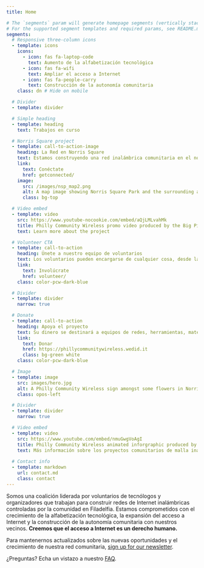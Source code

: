 ```yaml
---
title: Home

# The `segments` param will generate homepage segments (vertically stacked sections of the page).
# For the supported segment templates and required params, see README.md#segments
segments:
  # Responsive three-column icons
  - template: icons
    icons:
      - icon: fas fa-laptop-code
        text: Aumento de la alfabetización tecnológica
      - icon: fas fa-wifi
        text: Ampliar el acceso a Internet
      - icon: fas fa-people-carry
        text: Construcción de la autonomía comunitaria
    class: dn # Hide on mobile

  # Divider
  - template: divider

  # Simple heading
  - template: heading
    text: Trabajos en curso

  # Norris Square project
  - template: call-to-action-image
    heading: La Red en Norris Square
    text: Estamos construyendo una red inalámbrica comunitaria en el norte de Filadelfia, con un enfoque en las áreas al norte de [<i class="fa fa-map-marker"></i> Norris Square Park](https://goo.gl/maps/e4dJb3ghqgnNP53e8). Si vives en los códigos postales 19122, 19133 y otros cercanos, ¡comunícate para conectarte!
    link:
      text: Conéctate
      href: getconnected/
    image:
      src: /images/nsp_map2.png
      alt: A map image showing Norris Square Park and the surrounding area.
      class: bg-top

  # Video embed
  - template: video
    src: https://www.youtube-nocookie.com/embed/aQjLMLvahMk
    title: Philly Community Wireless promo video produced by the Big Picture Alliance.
    text: Learn more about the project

  # Volunteer CTA
  - template: call-to-action
    heading: Únete a nuestro equipo de voluntarios
    text: Los voluntarios pueden encargarse de cualquier cosa, desde la instalación de antenas hasta la gestión de redes, el desarrollo de software, el alcance comunitario y mucho más.
    link:
      text: Involúcrate
      href: volunteer/
    class: color-pcw-dark-blue

  # Divider
  - template: divider
    narrow: true

  # Donate
  - template: call-to-action
    heading: Apoya el proyecto
    text: Su dinero se destinará a equipos de redes, herramientas, materiales de capacitación y al pago de nuestro personal.
    link:
      text: Donar
      href: https://phillycommunitywireless.wedid.it
      class: bg-green white
    class: color-pcw-dark-blue

  # Image
  - template: image
    src: images/hero.jpg
    alt: A Philly Community Wireless sign amongst some flowers in Norris Square Park
    class: opos-left

  # Divider
  - template: divider
    narrow: true

  # Video embed
  - template: video
    src: https://www.youtube.com/embed/nmuGwgVoAgI
    title: Philly Community Wireless animated inforgraphic produced by the Big Picture Alliance.
    text: Más información sobre los proyectos comunitarios de malla inalámbrica
    
  # Contact info
  - template: markdown
    url: contact.md
    class: contact
---
```


Somos una coalición liderada por voluntarios de tecnólogos y organizadores que trabajan para construir redes de Internet inalámbricas controladas por la comunidad en Filadelfia. Estamos comprometidos con el crecimiento de la alfabetización tecnológica, la expansión del acceso a Internet y la construcción de la autonomía comunitaria con nuestros vecinos. **Creemos que el acceso a Internet es un derecho humano.**

Para mantenernos actualizados sobre las nuevas oportunidades y el crecimiento de nuestra red comunitaria, [sign up for our newsletter](https://phillycommunitywireless.us5.list-manage.com/subscribe?u=7a97e4278a5833f5505a85940&id=6af414f631).

¿Preguntas? Echa un vistazo a nuestro [FAQ](./faq).
